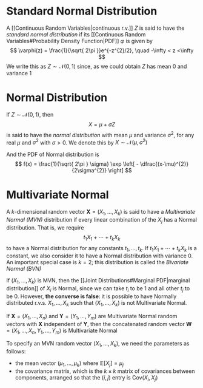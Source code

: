 # Standard Normal Distribution
A [[Continuous Random Variables|continuous r.v.]] $Z$ is said to have the *standard normal distribution* if its [[Continuous Random Variables#Probability Density Function|PDF]] $\varphi$ is given by
$$
\varphi(z) = \frac{1}{\sqrt{ 2\pi }}e^{-z^{2}/2}, \quad -\infty < z <\infty
$$
We write this as $Z \sim \mathcal N(0,1)$ since, as we could obtain $Z$ has mean $0$ and variance $1$

# Normal Distribution
If $Z \sim \mathcal N(0,1)$, then
$$
X = \mu + \sigma Z
$$
is said to have the *normal distribution* with mean $\mu$ and variance $\sigma^{2}$, for any real $\mu$ and $\sigma^{2}$ with $\sigma > 0$. We denote this by $X \sim \mathcal N(\mu, \sigma^{2})$

And the PDF of Normal distribution is
$$
f(x) = \frac{1}{\sqrt{ 2\pi } \sigma} \exp \left[ - \dfrac{(x-\mu)^{2}}{2\sigma^{2}} \right] 
$$
# Multivariate Normal
A $k$-dimensional random vector $\textbf{X} = (X_1, \ldots ,X_k)$ is said to have a *Multivariate Normal (MVN)* distribution if every linear combination of the $X_j$ has a Normal distribution. That is, we require
$$
t_1X_1 + \cdots + t_k X_k
$$
to have a Normal distribution for any constants $t_1, \ldots ,t_k$. If $t_1X_1 + \cdots +t_kX_k$ is a constant, we also consider it to have a Normal distribution with variance $0$. An important special case is $k=2$; this distribution is called the *Bivariate Normal (BVN)*

If $(X_1, \ldots ,X_k)$ is MVN, then the [[Joint Distributions#Marginal PDF|marginal distribution]] of $X_i$ is Normal, since we can take $t_i$ to be $1$ and all other $t_j$ to be $0$. However, **the converse is false**: it is possible to have Normally distributed r.v.s. $X_1, \ldots ,X_k$ such that $(X_1, \ldots ,X_k)$ is not Multivariate Normal.

If $\textbf{X} = (X_1, \ldots ,X_n)$ and $\textbf{Y} = (Y_1, \ldots ,Y_m)$ are Multivariate Normal random vectors with $\textbf{X}$ independent of $\textbf{Y}$, then the concatenated random vector $\textbf{W}=(X_1, \ldots ,X_n,Y_1, \ldots ,Y_m)$ is Multivariate Normal

To specify an MVN random vector $(X_1, \ldots ,X_k)$, we need the parameters as follows:
- the mean vector $(\mu_1, \ldots ,\mu_k)$ where $\mathbb{ E}[X_j] = \mu_j$
- the covariance matrix, which is the $k \times k$ matrix of covariances between components, arranged so that the $(i,j)$ entry is $\mathrm{Cov}(X_i,X_j)$
